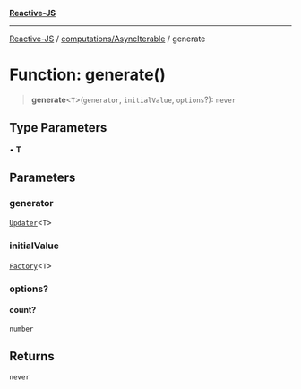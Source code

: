 [**Reactive-JS**](../../../README.md)

***

[Reactive-JS](../../../README.md) / [computations/AsyncIterable](../README.md) / generate

# Function: generate()

> **generate**\<`T`\>(`generator`, `initialValue`, `options`?): `never`

## Type Parameters

• **T**

## Parameters

### generator

[`Updater`](../../../functions/type-aliases/Updater.md)\<`T`\>

### initialValue

[`Factory`](../../../functions/type-aliases/Factory.md)\<`T`\>

### options?

#### count?

`number`

## Returns

`never`
